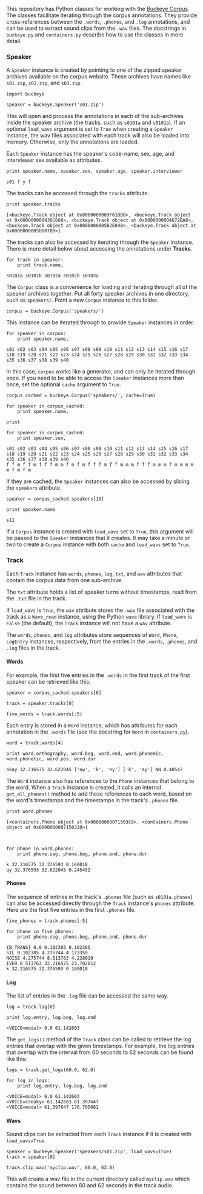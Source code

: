 
This repository has Python classes for working with the [Buckeye
Corpus](http://buckeyecorpus.osu.edu/). The classes facilitate iterating through
the corpus annotations. They provide cross-references between the `.words`,
`.phones`, and `.log` annotations, and can be used to extract sound clips from
the `.wav` files. The docstrings in `buckeye.py` and `containers.py` describe
how to use the classes in more detail.

### Speaker

A `Speaker` instance is created by pointing to one of the zipped speaker
archives available on the corpus website. These archives have names like
`s01.zip`, `s02.zip`, and `s03.zip`.


    import buckeye
    
    speaker = buckeye.Speaker('s01.zip')

This will open and process the annotations in each of the sub-archives inside
the speaker archive (the tracks, such as `s0101a` and `s0101b`). If an optional
`load_wavs` argument is set to `True` when creating a `Speaker` instance, the
wav files associated with each track will also be loaded into memory. Otherwise,
only the annotations are loaded.

Each `Speaker` instance has the speaker's code-name, sex, age, and interviewer
sex available as attributes.


    print speaker.name, speaker.sex, speaker.age, speaker.interviewer

    s01 f y f
    

The tracks can be accessed through the `tracks` attribute.


    print speaker.tracks

    [<buckeye.Track object at 0x0000000003F61DD8>, <buckeye.Track object at 0x000000000430C668>, <buckeye.Track object at 0x0000000004672BA8>, <buckeye.Track object at 0x0000000005B2E048>, <buckeye.Track object at 0x0000000005D607B8>]
    

The tracks can also be accessed by iterating through the `Speaker` instance.
There is more detail below about accessing the annotations under **Tracks**.


    for track in speaker:
        print track.name,

    s0101a s0101b s0102a s0102b s0103a
    

The `Corpus` class is a convenience for loading and iterating through all of the
speaker archives together. Put all forty speaker archives in one directory, such
as `speakers/`. Point a new `Corpus` instance to this folder.


    corpus = buckeye.Corpus('speakers/')

This instance can be iterated through to provide `Speaker` instances in order.


    for speaker in corpus:
        print speaker.name,

    s01 s02 s03 s04 s05 s06 s07 s08 s09 s10 s11 s12 s13 s14 s15 s16 s17 s18 s19 s20 s21 s22 s23 s24 s25 s26 s27 s28 s29 s30 s31 s32 s33 s34 s35 s36 s37 s38 s39 s40
    

In this case, `corpus` works like a generator, and can only be iterated through
once. If you need to be able to access the `Speaker` instances more than once,
set the optional `cache` argument to `True`.


    corpus_cached = buckeye.Corpus('speakers/', cache=True)
    
    for speaker in corpus_cached:
        print speaker.name,
       
    print
    
    for speaker in corpus_cached:
        print speaker.sex,

    s01 s02 s03 s04 s05 s06 s07 s08 s09 s10 s11 s12 s13 s14 s15 s16 s17 s18 s19 s20 s21 s22 s23 s24 s25 s26 s27 s28 s29 s30 s31 s32 s33 s34 s35 s36 s37 s38 s39 s40
    f f m f f m f f f m m f m f m f f f m f f m m m f f f m m m f m m m m m f m f m
    

If they are cached, the `Speaker` instances can also be accessed by slicing the
`speakers` attribute.


    speaker = corpus_cached.speakers[10]
    
    print speaker.name

    s11
    

If a `Corpus` instance is created with `load_wavs` set to `True`, this argument
will be passed to the `Speaker` instances that it creates. It may take a minute
or two to create a `Corpus` instance with both `cache` and `load_wavs` set to
`True`.

### Track

Each `Track` instance has `words`, `phones`, `log`, `txt`, and `wav` attributes
that contain the corpus data from one sub-archive.

The `txt` attribute holds a list of speaker turns without timestamps, read from
the `.txt` file in the track.

If `load_wavs` is `True`, the `wav` attribute stores the `.wav` file associated
with the track as a `Wave_read` instance, using the Python `wave` library. If
`load_wavs` is `False` (the default), the `Track` instance will not have a `wav`
attribute.

The `words`, `phones`, and `log` attributes store sequences of `Word`, `Phone`,
`LogEntry` instances, respectively, from the entries in the `.words`, `.phones`,
and `.log` files in the track.

#### Words

For example, the first five entries in the `.words` in the first track of the
first speaker can be retrieved like this:


    speaker = corpus_cached.speakers[0]
    
    track = speaker.tracks[0]
    
    five_words = track.words[:5]

Each entry is stored in a `Word` instance, which has attributes for each
annotation in the `.words` file (see the docstring for `Word` in
`containers.py`).


    word = track.words[4]
    
    print word.orthography, word.beg, word.end, word.phonemic, word.phonetic, word.pos, word.dur

    okay 32.216575 32.622045 ['ow', 'k', 'ey'] ['k', 'ay'] NN 0.40547
    

The `Word` instance also has references to the `Phone` instances that belong to
the word. When a `Track` instance is created, it calls an internal
`get_all_phones()` method to add these references to each word, based on the
word's timestamps and the timestamps in the track's `.phones` file.


    print word.phones

    [<containers.Phone object at 0x00000000071503C8>, <containers.Phone object at 0x0000000007150320>]
    


    for phone in word.phones:
        print phone.seg, phone.beg, phone.end, phone.dur

    k 32.216575 32.376593 0.160018
    ay 32.376593 32.622045 0.245452
    

#### Phones

The sequence of entries in the track's `.phones` file (such as `s0101a.phones`)
can also be accessed directly through the `Track` instance's `phones` attribute.
Here are the first five entries in the first `.phones` file.


    five_phones = track.phones[:5]
    
    for phone in five_phones:
        print phone.seg, phone.beg, phone.end, phone.dur

    {B_TRANS} 0.0 0.102385 0.102385
    SIL 0.102385 4.275744 4.173359
    NOISE 4.275744 8.513763 4.238019
    IVER 8.513763 32.216575 23.702812
    k 32.216575 32.376593 0.160018
    

#### Log

The list of entries in the `.log` file can be accessed the same way.


    log = track.log[0]
    
    print log.entry, log.beg, log.end

    <VOICE=modal> 0.0 61.142603
    

The `get_logs()` method of the `Track` class can be called to retrieve the log
entries that overlap with the given timestamps. For example, the log entries
that overlap with the interval from 60 seconds to 62 seconds can be found like
this:


    logs = track.get_logs(60.0, 62.0)
    
    for log in logs:
        print log.entry, log.beg, log.end

    <VOICE=modal> 0.0 61.142603
    <VOICE=creaky> 61.142603 61.397647
    <VOICE=modal> 61.397647 176.705681
    

#### Wavs

Sound clips can be extracted from each `Track` instance if it is created with
`load_wavs=True`.


    speaker = buckeye.Speaker('speakers/s01.zip', load_wavs=True)
    track = speaker[0]
    
    track.clip_wav('myclip.wav', 60.0, 62.0)

This will create a wav file in the current directory called `myclip.wav` which
contains the sound between 60 and 62 seconds in the track audio.
